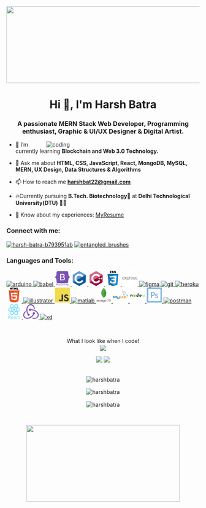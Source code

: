 <a href="https://www.linkedin.com/in/harsh-batra-b793951ab">
<img align="center" width="1000" height="200" src="https://d3ui957tjb5bqd.cloudfront.net/uploads/2015/03/laceymicallef.gif"/>
</a>
<h1 align="center">Hi 👋, I'm Harsh Batra</h1>
<h3 align="center">A passionate MERN Stack Web Developer, Programming enthusiast, Graphic & UI/UX Designer & Digital Artist.</h3>
<img align="right" width="400" alt="coding" src="https://c.tenor.com/y2JXkY1pXkwAAAAC/cat-computer.gif"></img>

- 🌱 I’m currently learning **Blockchain and Web 3.0 Technology.**

- 💬 Ask me about **HTML, CSS, JavaScript, React, MongoDB, MySQL, MERN, UX Design, Data Structures & Algorithms**

- 📫 How to reach me **harshbat22@gmail.com**

- 🔥Currently pursuing **B.Tech. Biotechnology**🧬 at **Delhi Technological University(DTU)** 👨‍💻

- 📄 Know about my experiences: [MyResume](https://drive.google.com/file/d/1eUIsXnATVw1GJ4OpELz4V2cKNOoshv9u/view?usp=sharing)

<h3 align="left">Connect with me:</h3>
<p align="left">
<a href="https://linkedin.com/in/harsh-batra-b793951ab" target="blank"><img align="center" src="https://raw.githubusercontent.com/rahuldkjain/github-profile-readme-generator/master/src/images/icons/Social/linked-in-alt.svg" alt="harsh-batra-b793951ab" height="30" width="40" /></a>
<a href="https://instagram.com/entangled_brushes" target="blank"><img align="center" src="https://raw.githubusercontent.com/rahuldkjain/github-profile-readme-generator/master/src/images/icons/Social/instagram.svg" alt="entangled_brushes" height="30" width="40" /></a>
</p>

<h3 align="left">Languages and Tools:</h3>
<p align="left"> <a href="https://www.arduino.cc/" target="_blank" rel="noreferrer"> <img src="https://cdn.worldvectorlogo.com/logos/arduino-1.svg" alt="arduino" width="40" height="40"/> </a> <a href="https://babeljs.io/" target="_blank" rel="noreferrer"> <img src="https://www.vectorlogo.zone/logos/babeljs/babeljs-icon.svg" alt="babel" width="40" height="40"/> </a> <a href="https://getbootstrap.com" target="_blank" rel="noreferrer"> <img src="https://raw.githubusercontent.com/devicons/devicon/master/icons/bootstrap/bootstrap-plain-wordmark.svg" alt="bootstrap" width="40" height="40"/> </a> <a href="https://www.cprogramming.com/" target="_blank" rel="noreferrer"> <img src="https://raw.githubusercontent.com/devicons/devicon/master/icons/c/c-original.svg" alt="c" width="40" height="40"/> </a> <a href="https://www.w3schools.com/cpp/" target="_blank" rel="noreferrer"> <img src="https://raw.githubusercontent.com/devicons/devicon/master/icons/cplusplus/cplusplus-original.svg" alt="cplusplus" width="40" height="40"/> </a> <a href="https://www.w3schools.com/css/" target="_blank" rel="noreferrer"> <img src="https://raw.githubusercontent.com/devicons/devicon/master/icons/css3/css3-original-wordmark.svg" alt="css3" width="40" height="40"/> </a> <a href="https://expressjs.com" target="_blank" rel="noreferrer"> <img src="https://raw.githubusercontent.com/devicons/devicon/master/icons/express/express-original-wordmark.svg" alt="express" width="40" height="40"/> </a> <a href="https://www.figma.com/" target="_blank" rel="noreferrer"> <img src="https://www.vectorlogo.zone/logos/figma/figma-icon.svg" alt="figma" width="40" height="40"/> </a> <a href="https://git-scm.com/" target="_blank" rel="noreferrer"> <img src="https://www.vectorlogo.zone/logos/git-scm/git-scm-icon.svg" alt="git" width="40" height="40"/> </a> <a href="https://heroku.com" target="_blank" rel="noreferrer"> <img src="https://www.vectorlogo.zone/logos/heroku/heroku-icon.svg" alt="heroku" width="40" height="40"/> </a> <a href="https://www.w3.org/html/" target="_blank" rel="noreferrer"> <img src="https://raw.githubusercontent.com/devicons/devicon/master/icons/html5/html5-original-wordmark.svg" alt="html5" width="40" height="40"/> </a> <a href="https://www.adobe.com/in/products/illustrator.html" target="_blank" rel="noreferrer"> <img src="https://www.vectorlogo.zone/logos/adobe_illustrator/adobe_illustrator-icon.svg" alt="illustrator" width="40" height="40"/> </a> <a href="https://developer.mozilla.org/en-US/docs/Web/JavaScript" target="_blank" rel="noreferrer"> <img src="https://raw.githubusercontent.com/devicons/devicon/master/icons/javascript/javascript-original.svg" alt="javascript" width="40" height="40"/> </a> <a href="https://www.mathworks.com/" target="_blank" rel="noreferrer"> <img src="https://upload.wikimedia.org/wikipedia/commons/2/21/Matlab_Logo.png" alt="matlab" width="40" height="40"/> </a> <a href="https://www.mongodb.com/" target="_blank" rel="noreferrer"> <img src="https://raw.githubusercontent.com/devicons/devicon/master/icons/mongodb/mongodb-original-wordmark.svg" alt="mongodb" width="40" height="40"/> </a> <a href="https://www.mysql.com/" target="_blank" rel="noreferrer"> <img src="https://raw.githubusercontent.com/devicons/devicon/master/icons/mysql/mysql-original-wordmark.svg" alt="mysql" width="40" height="40"/> </a> <a href="https://nodejs.org" target="_blank" rel="noreferrer"> <img src="https://raw.githubusercontent.com/devicons/devicon/master/icons/nodejs/nodejs-original-wordmark.svg" alt="nodejs" width="40" height="40"/> </a> <a href="https://www.photoshop.com/en" target="_blank" rel="noreferrer"> <img src="https://raw.githubusercontent.com/devicons/devicon/master/icons/photoshop/photoshop-line.svg" alt="photoshop" width="40" height="40"/> </a> <a href="https://postman.com" target="_blank" rel="noreferrer"> <img src="https://www.vectorlogo.zone/logos/getpostman/getpostman-icon.svg" alt="postman" width="40" height="40"/> </a> <a href="https://reactjs.org/" target="_blank" rel="noreferrer"> <img src="https://raw.githubusercontent.com/devicons/devicon/master/icons/react/react-original-wordmark.svg" alt="react" width="40" height="40"/> </a> <a href="https://redux.js.org" target="_blank" rel="noreferrer"> <img src="https://raw.githubusercontent.com/devicons/devicon/master/icons/redux/redux-original.svg" alt="redux" width="40" height="40"/> </a> <a href="https://www.adobe.com/products/xd.html" target="_blank" rel="noreferrer"><img src="https://cdn.worldvectorlogo.com/logos/adobe-xd.svg" alt="xd" width="40" height="40"/> </a> </p>
<br>
<p align="center">What I look like when I code! <br><img align="center" width="600px" src="https://c.tenor.com/pPKOYQpTO8AAAAAM/monkey-developer.gif"/></p>
<div align="center">
<img src="https://c.tenor.com/_DOBjnGspYAAAAAM/code-coding.gif"/>
<img src="https://c.tenor.com/jLjgxINP2SgAAAAj/caffeina-caffeina-agency.gif"/>
</div>
<br>
<p align="center"><img align="center" src="https://github-readme-stats.vercel.app/api/top-langs?username=harshbatra&show_icons=true&locale=en&layout=compact" alt="harshbatra" /></p>
<p align="center"><img align="center" src="https://github-readme-stats.vercel.app/api?username=harshbatra&show_icons=true&locale=en" alt="harshbatra" /></p>
<p align="center"><img align="center" src="https://github-readme-streak-stats.herokuapp.com/?user=harshbatra&" alt="harshbatra" /></p>
<br>
<p align="center"><img align="center" width="400" height="200" src="https://thumbs.gfycat.com/FreshLoathsomeCusimanse-size_restricted.gif"/></p>
